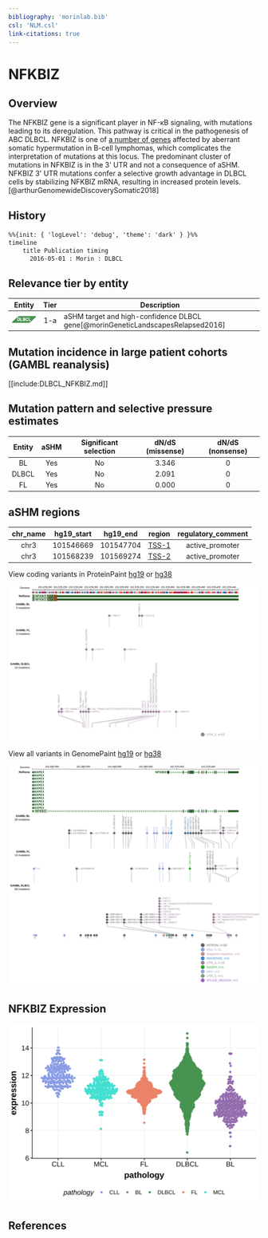 ```yaml
---
bibliography: 'morinlab.bib'
csl: 'NLM.csl'
link-citations: true
---
```

# NFKBIZ

## Overview
The NFKBIZ gene is a significant player in NF-κB signaling, with mutations leading to its deregulation. This pathway is critical in the pathogenesis of ABC DLBCL. NFKBIZ is one of [a number of genes](https://github.com/morinlab/LLMPP/wiki/ashm) affected by aberrant somatic hypermutation in B-cell lymphomas, which complicates the interpretation of mutations at this locus. The predominant cluster of mutations in NFKBIZ is in the 3' UTR and not a consequence of aSHM. NFKBIZ 3' UTR mutations confer a selective growth advantage in DLBCL cells by stabilizing NFKBIZ mRNA, resulting in increased protein levels.[@arthurGenomewideDiscoverySomatic2018] 

## History
```mermaid
%%{init: { 'logLevel': 'debug', 'theme': 'dark' } }%%
timeline
    title Publication timing
      2016-05-01 : Morin : DLBCL
```

## Relevance tier by entity

|Entity|Tier|Description               |
|:------:|:----:|--------------------------|
|![DLBCL](images/icons/DLBCL_tier1.png) |1-a | aSHM target and high-confidence DLBCL gene[@morinGeneticLandscapesRelapsed2016]|

## Mutation incidence in large patient cohorts (GAMBL reanalysis)

[[include:DLBCL_NFKBIZ.md]]

## Mutation pattern and selective pressure estimates

|Entity|aSHM|Significant selection|dN/dS (missense)|dN/dS (nonsense)|
|:------:|:----:|:---------------------:|:----------------:|:----------------:|
|BL    |Yes |No                   |3.346           |0               |
|DLBCL |Yes |No                   |2.091           |0               |
|FL    |Yes |No                   |0.000           |0               |

## aSHM regions

|chr_name|hg19_start|hg19_end |region                                                                                       |regulatory_comment|
|:--------:|:----------:|:---------:|:---------------------------------------------------------------------------------------------:|:------------------:|
|chr3    |101546669 |101547704|[TSS-1](https://genome.ucsc.edu/s/rdmorin/GAMBL%20hg19?position=chr3%3A101546669%2D101547704)|active_promoter   |
|chr3    |101568239 |101569274|[TSS-2](https://genome.ucsc.edu/s/rdmorin/GAMBL%20hg19?position=chr3%3A101568239%2D101569274)|active_promoter   |


View coding variants in ProteinPaint [hg19](https://morinlab.github.io/LLMPP/GAMBL/NFKBIZ_protein.html)  or [hg38](https://morinlab.github.io/LLMPP/GAMBL/NFKBIZ_protein_hg38.html)

![](images/proteinpaint/NFKBIZ_zoom.svg)

View all variants in GenomePaint [hg19](https://morinlab.github.io/LLMPP/GAMBL/NFKBIZ.html)  or [hg38](https://morinlab.github.io/LLMPP/GAMBL/NFKBIZ_hg38.html)

![](images/proteinpaint/NFKBIZ.svg)

## NFKBIZ Expression
![](images/gene_expression/NFKBIZ_by_pathology.svg)

## References


<!-- NONCODING -->
<!-- ORIGIN: morinGeneticLandscapesRelapsed2016 -->
<!-- DLBCL: morinGeneticLandscapesRelapsed2016 -->
